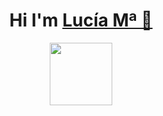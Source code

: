 <div align="center">
<h1>Hi I'm <a href="https://es.linkedin.com/in/luovtyrell">Lucía Mª 🌙</h1>
</div>
<div id="header" align="center">
  <img src="https://giffiles.alphacoders.com/212/212548.gif" width="100"/>
</div>
